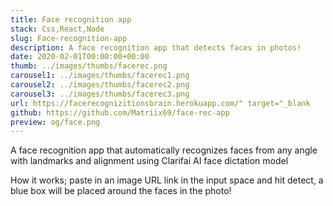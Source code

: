 ```yaml
---
title: Face recognition app
stack: Css,React,Node
slug: Face-recognition-app
description: A face recognition app that detects faces in photos!
date: 2020-02-01T00:00:00+00:00
thumb: ../images/thumbs/facerec.png
carousel1: ../images/thumbs/facerec1.png
carousel2: ../images/thumbs/facerec2.png
carousel3: ../images/thumbs/facerec3.png
url: https://facerecognizitionsbrain.herokuapp.com/" target="_blank
github: https://github.com/Matriix69/face-rec-app
preview: og/face.png
---
```


A face recognition app that automatically recognizes faces from any angle with landmarks and alignment using Clarifai AI face dictation model

How it works; paste in an image URL link in the input space and hit detect, a blue box will be placed around the faces in the photo!

<!-- <a href="https://facerecognizitionsbrain.herokuapp.com/" target="_blank">Visit site</a>
<a href="https://github.com/Matriix69/face-rec-app" target="_blank">Source Code</a> -->

